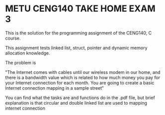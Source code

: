 # METU CENG140 TAKE HOME EXAM 3
This is the solution for the programming assignment of the CENG140, C course.

This assignment tests linked list, struct, pointer and dynamic memory allocation knowledge.

The problem is

"The Internet comes with cables until our wireless modem in our home, and there is a bandwidth value which
is related to how much money you pay for your Internet connection for each month. You are going to create a
basic Internet connection mapping in a sample street"

You can find what the tasks are and functions do in the .pdf file, but brief explanation is that circular and double linked list are used to mapping internet connection 

